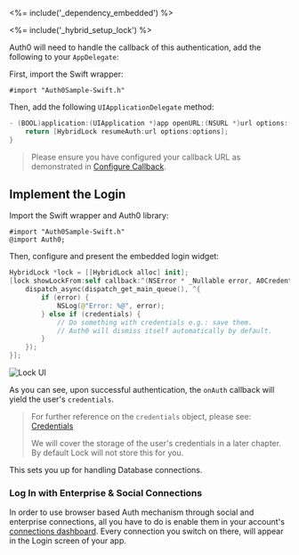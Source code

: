 <%= include('_dependency_embedded') %>

<%= include('_hybrid_setup_lock') %>

Auth0 will need to handle the callback of this authentication, add the following to your `AppDelegate`:

First, import the Swift wrapper:

```objc
#import "Auth0Sample-Swift.h"
```

Then, add the following `UIApplicationDelegate` method:

```swift
- (BOOL)application:(UIApplication *)app openURL:(NSURL *)url options:(NSDictionary<UIApplicationOpenURLOptionsKey,id> *)options {
    return [HybridLock resumeAuth:url options:options];
}
```

> Please ensure you have configured your callback URL as demonstrated in [Configure Callback](/quickstart/native/ios-objc/getting-started#configure-callback-urls).

## Implement the Login

Import the Swift wrapper and Auth0 library:

```objc
#import "Auth0Sample-Swift.h"
@import Auth0;
```

Then, configure and present the embedded login widget:

```swift
HybridLock *lock = [[HybridLock alloc] init];
[lock showLockFrom:self callback:^(NSError * _Nullable error, A0Credentials * _Nullable credentials) {
    dispatch_async(dispatch_get_main_queue(), ^{
        if (error) {
            NSLog(@"Error: %@", error);
        } else if (credentials) {
            // Do something with credentials e.g.: save them.
            // Auth0 will dismiss itself automatically by default.
        }
    });
}];
```

<div class="phone-mockup"><img src="/media/articles/native-platforms/ios-swift/lock_2_login.png" alt="Lock UI"></div>

As you can see, upon successful authentication, the `onAuth` callback will yield the user's `credentials`.

> For further reference on the `credentials` object, please see:
[Credentials](https://github.com/auth0/Auth0.swift/blob/master/Auth0/Credentials.swift)
>
> We will cover the storage of the user's credentials in a later chapter.  By default Lock will not store this for you.

This sets you up for handling Database connections.

### Log In with Enterprise & Social Connections

In order to use browser based Auth mechanism through social and enterprise connections, all you have to do is enable them in your account's [connections dashboard](${manage_url}/#/connections/social). Every connection you switch on there, will appear in the Login screen of your app.
